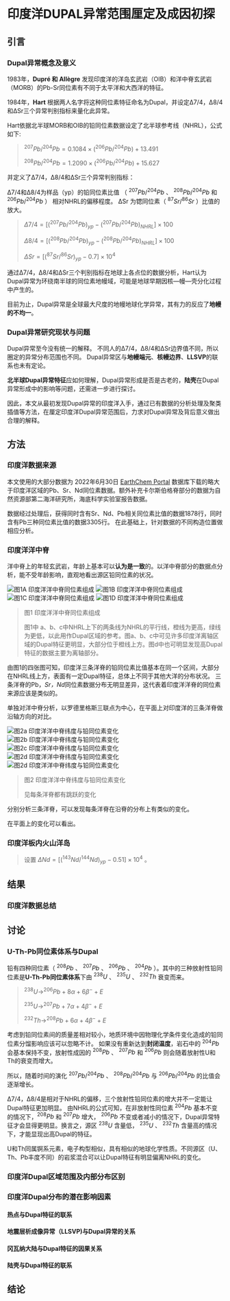 # 印度洋DUPAL异常范围厘定及成因初探

## 引言

### Dupal异常概念及意义

1983年，**Dupré 和 Allègre** 发现印度洋的洋岛玄武岩（OIB）和洋中脊玄武岩（MORB）的Pb-Sr同位素有不同于太平洋和大西洋的特征。

1984年，**Hart** 根据两人名字将这种同位素特征命名为Dupal，并设定Δ7/4，Δ8/4和ΔSr三个异常判别指标来量化此异常。

Hart依据北半球MORB和OIB的铅同位素数据设定了北半球参考线（NHRL），公式如下:

> $^{207}Pb/^{204}Pb = 0.1084 × (^{206}Pb/^{204}Pb) + 13.491$
>
> $^{208}Pb/^{204}Pb = 1.2090 × (^{206}Pb/^{204}Pb) + 15.627$

并定义了Δ7/4，Δ8/4和ΔSr三个异常判别指标：

Δ7/4和Δ8/4为样品（yp）的铅同位素比值 （ $^{207} Pb/ ^{204} Pb$ 、 $^{208} Pb/ ^{204} Pb$ 和 $^{206} Pb/ ^{204} Pb$ ） 相对NHRL的偏移程度。
ΔSr 为锶同位素（ $^{87}Sr/^{86}Sr$ ）比值的放大。

> $Δ7/4=[ (^{207} Pb/ ^{204} Pb)_{yp} - (^{207} Pb/ ^{204} Pb)_{NHRL}]×100$
>
> $Δ8/4 =[ (^{208} Pb/ ^{204} Pb)_{yp} - (^{208} Pb/ ^{204} Pb)_{NHRL}]×100$
>
> $ΔSr =[ (^{87}Sr/^{86}Sr)_{yp} - 0.7] ×10^4$

通过Δ7/4，Δ8/4和ΔSr三个判别指标在地球上各点位的数据分析，Hart认为Dupal异常为环绕南半球的同位素地幔域，可能是地球早期因核—幔—壳分化过程中产生的。

目前为止，Dupal异常是全球最大尺度的地幔地球化学异常，其有力的反应了**地幔的不均一**。

### Dupal异常研究现状与问题

Dupal异常至今没有统一的解释。
不同人的Δ7/4，Δ8/4和ΔSr边界值不同，所以圈定的异常分布范围也不同。
Dupal异常区与**地幔端元**、**核幔边界**、**LLSVP**的联系也未有定论。

**北半球Dupal异常特征**应如何理解，Dupal异常形成是否是古老的，**陆壳**在Dupal异常形成中的影响等问题，还需进一步进行探讨。

因此，本文从最初发现Dupal异常的印度洋入手，通过已有数据的分析处理及聚类插值等方法，在厘定印度洋Dupal异常范围后，力求对Dupal异常及背后意义做出合理的解释。

## 方法

### 印度洋数据来源

本文使用的大部分数据为 2022年6月30日 [EarthChem Portal](http://portal.earthchem.org/) 数据库下载的略大于印度洋区域的Pb、Sr、Nd同位素数据。额外补充卡尔斯伯格脊部分的数据为自然资源部第二海洋研究所，海底科学实验室报告数据。

数据经过处理后，获得同时含有Sr、Nd、Pb相关同位素比值的数据1878行，同时含有Pb三种同位素比值的数据3305行。
在此基础上，针对数据的不同构造位置做相应分析。

### 印度洋洋中脊

洋中脊上的年轻玄武岩，年龄上基本可以**认为是一致**的。以洋中脊部分的数据点分析，能不受年龄影响，直观地看出源区铅同位素的状况。

![图1A 印度洋洋中脊同位素组成](./Dupal/Pb207-206.svg ":size=500")
![图1B 印度洋洋中脊同位素组成](./Dupal/Pb208-206.svg ":size=500")
![图1C 印度洋洋中脊同位素组成](./Dupal/Pb207-208.svg ":size=500")
![图1D 印度洋洋中脊同位素组成](./Dupal/74-84.svg ":size=500")

> 图1 印度洋洋中脊同位素组成
>
> 图1中 a、b、c中NHRL上下的两条线为NHRL的平行线，橙线为更高，绿线为更低，以此用作Dupal区域的参考。图a、b、c中可见许多印度洋离轴区域的Dupal特征更明显，大部分位于橙线上方。图d中也可明显发现高Dupal特征的数据主要为离轴部分。

由图1的四张图可知，印度洋三条洋脊的铅同位素比值基本在同一个区间，大部分在NHRL线上方，表面有一定Dupal特征，总体上不同于其他大洋的分布状况。
三条洋脊的Pb，*Sr，Nd*同位素数据分布无明显差异，这代表着印度洋洋脊的同位素来源应该是类似的。

单独对洋中脊分析，以罗德里格斯三联点为中心，在平面上对印度洋的三条洋脊做沿轴方向的对比。

![图2a 印度洋洋中脊纬度与铅同位素变化](./Dupal/纬度-206.svg ":size=300")
![图2b 印度洋洋中脊纬度与铅同位素变化](./Dupal/纬度-207.svg ":size=300")
![图2c 印度洋洋中脊纬度与铅同位素变化](./Dupal/纬度-208.svg ":size=300")
![图2d 印度洋洋中脊纬度与铅同位素变化](./Dupal/纬度-74.svg ":size=300")
![图2d 印度洋洋中脊纬度与铅同位素变化](./Dupal/纬度-84.svg ":size=300")

> 图2 印度洋洋中脊纬度与铅同位素变化
>
> 见每条洋脊都有跳跃的变化

分别分析三条洋脊，可以发现每条洋脊在沿脊的分布上有类似的变化。

在平面上的变化可以看出。

### 印度洋板内火山洋岛

> 设置 $ΔNd =[ (^{143}Nd/^{144}Nd)_{yp} - 0.51] ×10^4$ 。

## 结果

### 印度洋数据总结

## 讨论

### U-Th-Pb同位素体系与Dupal

铅有四种同位素（ $^{208}Pb$ 、 $^{207}Pb$ 、 $^{206}Pb$ 、 $^{204}Pb$ ）。其中的三种放射性铅同位素是**U-Th-Pb同位素体系**下由 $^{238}U$ 、 $^{235}U$ 、 $^{232}Th$ 衰变而来。

> $^{238}U \to ^{206}Pb + 8 \alpha + 6 \beta ^{-} + E$
>
> $^{235}U \to ^{207}Pb + 7 \alpha + 4 \beta ^{-} + E$
>
> $^{232}Th \to ^{208}Pb + 6 \alpha + 4 \beta ^{-} + E$

考虑到铅同位素间的质量差相对较小，地质环境中因物理化学条件变化造成的铅同位素分馏影响应该可以忽略不计。
如果没有重新达到**封闭温度**，岩石中的 $^{204}Pb$ 会基本保持不变，放射性成因的 $^{208}Pb$ 、 $^{207}Pb$ 和 $^{206}Pb$ 则会随着放射性U和Th的衰变而增大。

所以，随着时间的演化 $^{207} Pb/ ^{204} Pb$ 、 $^{208} Pb/ ^{204} Pb$ 与 $^{206} Pb/ ^{204} Pb$ 的比值会逐渐增长。

Δ7/4，Δ8/4是相对于NHRL的偏移，三个放射性铅同位素的增大并不一定能让Dupal特征更加明显。
由NHRL的公式可知，在非放射性同位素 $^{204}Pb$ 基本不变的情况下，$^{208}Pb$ 和 $^{207}Pb$ 增大， $^{206}Pb$ 不变或者减小的情况下，Dupal异常特征才会显得更明显。换言之，源区 $^{238}U$ 含量低， $^{235}U$ 、 $^{232}Th$ 含量高的情况下，才能显现出高Dupal的特征。

U和Th同属锕系元素，电子构型相似，具有相似的地球化学性质。不同源区（U、Th、Pb丰度不同）的岩浆混合可以让Dupal特征有明显偏离NHRL的变化。

### 印度洋Dupal区域范围及内部分布区别

### 印度洋Dupal分布的潜在影响因素

#### 热点与Dupal特征的联系

#### 地震层析成像异常（LLSVP)与Dupal异常的关系

#### 冈瓦纳大陆与Dupal特征的因果关系

#### 陆壳与Dupal特征的联系

## 结论
